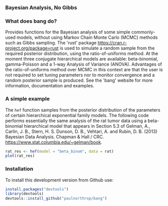 
<!-- README.md is generated from README.Rmd. Please edit that file -->
### Bayesian Analysis, No Gibbs

### What does bang do?

Provides functions for the Bayesian analysis of some simple commonly-used models, without using Markov Chain Monte Carlo (MCMC) methods such as Gibbs sampling. The 'rust' package <https://cran.r-project.org/package=rust> is used to simulate a random sample from the required posterior distribution, using the ratio-of-uniforms method. At the moment three conjugate hierarchical models are available: beta-binomial, gamma-Poisson and a 1-way Analysis of Variance (ANOVA). Advantages of the ratio-of-uniforms method over MCMC in this context are that the user is not required to set tuning parameters nor to monitor convergence and a random posterior sample is produced. See the 'bang' website for more information, documentation and examples.

### A simple example

The `hef` function samples from the posterior distribution of the parameters of certain hierarchical exponential family models. The following code performs essentially the same analysis of the rat tumor data using a beta-binomial hierarchical model that appears in Section 5.3 of Gelman, A., Carlin, J. B., Stern, H. S. Dunson, D. B., Vehtari, A. and Rubin, D. B. (2013) Bayesian Data Analysis. Chapman & Hall / CRC. <https://www.stat.columbia.edu/~gelman/book>.

``` r
rat_res <- hef(model = "beta_binom", data = rat)
plot(rat_res)
```

### Installation

To install this development version from Github use:

``` r
install.packages("devtools")
library(devtools)
devtools::install_github("paulnorthrop/bang")
```
